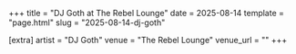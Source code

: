 +++
title = "DJ Goth at The Rebel Lounge"
date = 2025-08-14
template = "page.html"
slug = "2025-08-14-dj-goth"

[extra]
artist = "DJ Goth"
venue = "The Rebel Lounge"
venue_url = ""
+++
